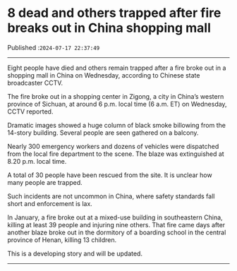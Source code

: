 # 8 dead and others trapped after fire breaks out in China shopping mall

Published :`2024-07-17 22:37:49`

---

Eight people have died and others remain trapped after a fire broke out in a shopping mall in China on Wednesday, according to Chinese state broadcaster CCTV.

The fire broke out in a shopping center in Zigong, a city in China’s western province of Sichuan, at around 6 p.m. local time (6 a.m. ET) on Wednesday, CCTV reported.

Dramatic images showed a huge column of black smoke billowing from the 14-story building. Several people are seen gathered on a balcony.

Nearly 300 emergency workers and dozens of vehicles were dispatched from the local fire department to the scene. The blaze was extinguished at 8.20 p.m. local time.

A total of 30 people have been rescued from the site. It is unclear how many people are trapped.

Such incidents are not uncommon in China, where safety standards fall short and enforcement is lax.

In January, a fire broke out at a mixed-use building in southeastern China, killing at least 39 people and injuring nine others. That fire came days after another blaze broke out in the dormitory of a boarding school in the central province of Henan, killing 13 children.

This is a developing story and will be updated.

---

